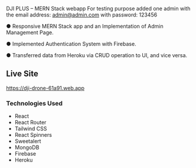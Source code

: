 
DJI PLUS – MERN Stack webapp
For  testing purpose  added one admin with the email address:  admin@admin.com  with password: 123456

● Responsive MERN Stack app and an Implementation of Admin Management Page.

● Implemented Authentication System with Firebase.

● Transferred data from Heroku via CRUD operation to UI, and vice versa.


## Live Site

https://dji-drone-61a91.web.app

### Technologies Used

- React
- React Router
- Tailwind CSS
- React Spinners
- Sweetalert
- MongoDB
- Firebase
- Heroku

